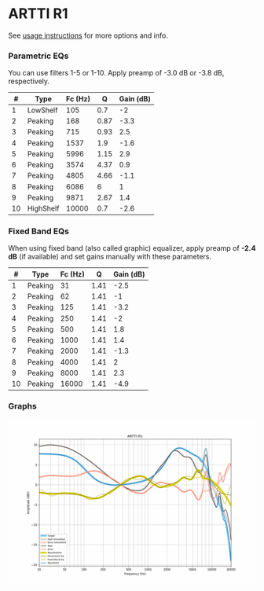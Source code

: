 # ARTTI R1
See [usage instructions](https://github.com/jaakkopasanen/AutoEq#usage) for more options and info.

### Parametric EQs
You can use filters 1-5 or 1-10. Apply preamp of -3.0 dB or -3.8 dB, respectively.

|   # | Type      |   Fc (Hz) |    Q |   Gain (dB) |
|-----|-----------|-----------|------|-------------|
|   1 | LowShelf  |       105 | 0.7  |        -2   |
|   2 | Peaking   |       168 | 0.87 |        -3.3 |
|   3 | Peaking   |       715 | 0.93 |         2.5 |
|   4 | Peaking   |      1537 | 1.9  |        -1.6 |
|   5 | Peaking   |      5996 | 1.15 |         2.9 |
|   6 | Peaking   |      3574 | 4.37 |         0.9 |
|   7 | Peaking   |      4805 | 4.66 |        -1.1 |
|   8 | Peaking   |      6086 | 6    |         1   |
|   9 | Peaking   |      9871 | 2.67 |         1.4 |
|  10 | HighShelf |     10000 | 0.7  |        -2.6 |

### Fixed Band EQs
When using fixed band (also called graphic) equalizer, apply preamp of **-2.4 dB** (if available) and set gains manually with these parameters.

|   # | Type    |   Fc (Hz) |    Q |   Gain (dB) |
|-----|---------|-----------|------|-------------|
|   1 | Peaking |        31 | 1.41 |        -2.5 |
|   2 | Peaking |        62 | 1.41 |        -1   |
|   3 | Peaking |       125 | 1.41 |        -3.2 |
|   4 | Peaking |       250 | 1.41 |        -2   |
|   5 | Peaking |       500 | 1.41 |         1.8 |
|   6 | Peaking |      1000 | 1.41 |         1.4 |
|   7 | Peaking |      2000 | 1.41 |        -1.3 |
|   8 | Peaking |      4000 | 1.41 |         2   |
|   9 | Peaking |      8000 | 1.41 |         2.3 |
|  10 | Peaking |     16000 | 1.41 |        -4.9 |

### Graphs
![](./ARTTI%20R1.png)
